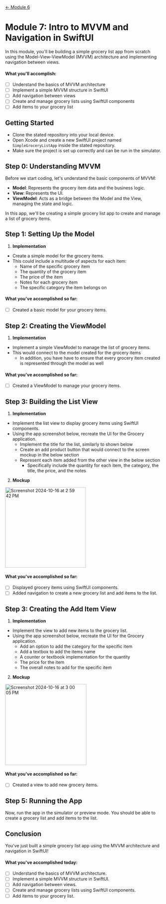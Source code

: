 [← Module 6](https://github.com/gtiosclub/bootcamp-module-6)

# Module 7: Intro to MVVM and Navigation in SwiftUI

In this module, you'll be building a simple grocery list app from scratch using the Model-View-ViewModel (MVVM) architecture and implementing navigation between views.

#### What you'll accomplish:
   
- [ ] Understand the basics of MVVM architecture
- [ ] Implement a simple MVVM structure in SwiftUI
- [ ] Add navigation between views
- [ ] Create and manage grocery lists using SwiftUI components
- [ ] Add items to your grocery list

## Getting Started
- Clone the stated repository into your local device.
- Open Xcode and create a new SwiftUI project named `SimpleGroceryListApp` inside the stated repository.
- Make sure the project is set up correctly and can be run in the simulator.

## Step 0: Understanding MVVM

Before we start coding, let's understand the basic components of MVVM:
- **Model**: Represents the grocery item data and the business logic.
- **View**: Represents the UI.
- **ViewModel**: Acts as a bridge between the Model and the View, managing the state and logic.

In this app, we'll be creating a simple grocery list app to create and manage a list of grocery items.

## Step 1: Setting Up the Model

1. **Implementation**
 
 - Create a simple model for the grocery items.
 - This could include a multitude of aspects for each item:
     - Name of the specific grocery item
     - The quantity of the grocery item
     - The price of the item
     - Notes for each grocery item
     - The specific category the item belongs on

#### What you've accomplished so far:

- [ ] Created a basic model for your grocery items.

## Step 2: Creating the ViewModel

1. **Implementation**
   
- Implement a simple ViewModel to manage the list of grocery items.
- This would connect to the model created for the grocery items
   - In addition, you have have to ensure that every grocery item created is represented through the model as well

#### What you've accomplished so far:

- [ ] Created a ViewModel to manage your grocery items.

## Step 3: Building the List View


1. **Implementation**

 - Implement the list view to display grocery items using SwiftUI components.
 - Using the app screenshot below, recreate the UI for the Grocery application.
   - Implement the title for the list, similarly to shown below
   - Create an add product button that would connect to the screen mockup in the below section
   - Represent each item added from the other view in the below section
     - Specifically include the quantity for each item, the category, the title, the price, and the notes

  
2. **Mockup**

<img width="259" alt="Screenshot 2024-10-16 at 2 59 42 PM" src="https://github.com/user-attachments/assets/19b679db-7f4d-46b8-b6bb-ec09d66baa4e">

#### What you've accomplished so far:

- [ ] Displayed grocery items using SwiftUI components.
- [ ] Added navigation to create a new grocery list and add items to the list.

## Step 3: Creating the Add Item View

1. **Implementation**

  - Implement the view to add new items to the grocery list.
  - Using the app screenshot below, recreate the UI for the Grocery application.
      - Add an option to add the category for the specific item
      - Add a textbox to add the items name
      - A counter or textbook implementation for the quantity
      - The price for the item
      - The overall notes to add for the specific item

2. **Mockup**

<img width="261" alt="Screenshot 2024-10-16 at 3 00 05 PM" src="https://github.com/user-attachments/assets/e44cdf34-a076-4e75-9123-0f08365628da">

#### What you've accomplished so far:

- [ ] Created a view to add new grocery items.

## Step 5: Running the App

Now, run the app in the simulator or preview mode. You should be able to create a grocery list and add items to the list.

## Conclusion

You've just built a simple grocery list app using the MVVM architecture and navigation in SwiftUI!

#### What you've accomplished today:

- [ ] Understand the basics of MVVM architecture.
- [ ] Implement a simple MVVM structure in SwiftUI.
- [ ] Add navigation between views.
- [ ] Create and manage grocery lists using SwiftUI components.
- [ ] Add items to your grocery list.
